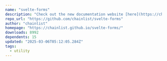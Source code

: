 ```yaml
---
name: "svelte-forms"
description: "Check out the new documentation website [here](https://chainlist.github.io/svelte-forms/)"
repo_url: "https://github.com/chainlist/svelte-forms"
author: "chainlist"
homepage: "https://chainlist.github.io/svelte-forms/"
downloads: 8992
dependents: 15
updated: "2025-03-06T05:12:05.284Z"
tags: 
  - utility
---
```

